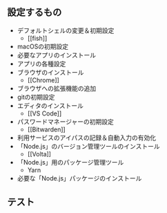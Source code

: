 ## 設定するもの
- デフォルトシェルの変更＆初期設定
	- [[fish]]
- macOSの初期設定
- 必要なアプリのインストール
- アプリの各種設定
- ブラウザのインストール
	- [[Chrome]]
- ブラウザへの拡張機能の追加
- gitの初期設定
- エディタのインストール
	- [[VS Code]]
- パスワードマネージャーの初期設定
	- [[Bitwarden]]
- 利用サービスのアイパスの記録＆自動入力の有効化
- 「Node.js」のバージョン管理ツールのインストール
	- [[Volta]]
- 「Node.js」用のパッケージ管理ツール
	- Yarn
- 必要な「Node.js」パッケージのインストール

## テスト

